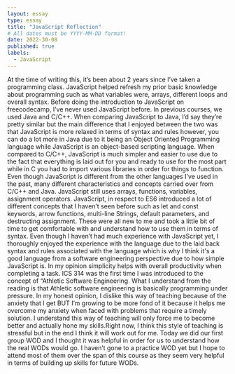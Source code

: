 ```yaml
---
layout: essay
type: essay
title: "JavaScript Reflection"
# All dates must be YYYY-MM-DD format!
date: 2022-30-08
published: true
labels:
  - JavaScript
---
```


  At the time of writing this, it’s been about 2 years since I’ve taken a programming class. JavaScript helped refresh my prior basic knowledge about programming such as what variables were, arrays, different loops and overall syntax. Before doing the introduction to JavaScript on freecodecamp, I’ve never used JavaScript before. In previous courses, we used Java and C/C++. When comparing JavaScript to Java, I’d say they’re pretty similar but the main difference that I enjoyed between the two was that JavaScript is more relaxed in terms of syntax and rules however, you can do a lot more in Java due to it being an Object Oriented Programming language while JavaScript is an object-based scripting language. When compared to C/C++, JavaScript is much simpler and easier to use due to the fact that everything is laid out for you and ready to use for the most part while in C you had to import various libraries in order for things to function.
  Even though JavaScript is different from the other languages I’ve used in the past, many different characteristics and concepts carried over from C/C++ and Java. JavaScript still uses arrays, functions, variables, assignment operators. JavaScript, in respect to ES6 introduced a lot of different concepts that I haven’t seen before such as let and const keywords, arrow functions, multi-line Strings, default parameters, and destructing assignment. These were all new to me and took a little bit of time to get comfortable with and understand how to use them in terms of syntax. Even though I haven’t had much experience with JavaScript yet, I thoroughly enjoyed the experience with the language due to the laid back syntax and rules associated with the language which is why I think it's a good language from a software engineering perspective due to how simple JavaScript is. In my opinion simplicity helps with overall productivity when completing a task. 
  ICS 314 was the first time I was introduced to the concept of “Athletic Software Engineering. What I understand from the reading is that Athletic software engineering is basically programming under pressure. In my honest opinion, I dislike this way of teaching because of the anxiety that I get BUT I’m growing to be more fond of it because it helps me overcome my anxiety when faced with problems that require a timely solution. I understand this way of teaching will only force me to become better and actually hone my skills.Right now, I think this style of teaching is stressful but in the end I think it will work out for me. Today we did our first group WOD and I thought it was helpful in order for us to understand how the real WODs would go. I haven’t gone to a practice WOD yet but I hope to attend most of them over the span of this course as they seem very helpful in terms of building up skills for future WODs.
